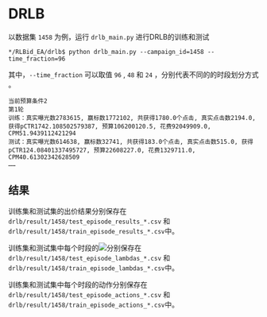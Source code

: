 # DRLB

以数据集 `1458` 为例，运行 `drlb_main.py` 进行DRLB的训练和测试

```
*/RLBid_EA/drlb$ python drlb_main.py --campaign_id=1458 --time_fraction=96
```

其中，`--time_fraction` 可以取值 `96` , `48` 和 `24` ，分别代表不同的的时段划分方式 。 

```
当前预算条件2
第1轮
训练：真实曝光数2783615, 赢标数1772102, 共获得1780.0个点击, 真实点击数2194.0, 获得pCTR1742.108502579387, 预算106200120.5, 花费92049909.0, CPM51.9439112421294
测试：真实曝光数614638, 赢标数32741, 共获得183.0个点击, 真实点击数515.0, 获得pCTR124.08401337495727, 预算22608227.0, 花费1329711.0, CPM40.61302342628509
……
```

## 结果

训练集和测试集的出价结果分别保存在 `drlb/result/1458/test_episode_results_*.csv` 和`drlb/result/1458/train_episode_results_*.csv`中。

训练集和测试集中每个时段的![](https://latex.codecogs.com/svg.image?\\lambda)分别保存在 `drlb/result/1458/test_episode_lambdas_*.csv` 和`drlb/result/1458/train_episode_lambdas_*.csv`中。

训练集和测试集中每个时段的动作分别保存在 `drlb/result/1458/test_episode_actions_*.csv` 和`drlb/result/1458/train_episode_actions_*.csv`中。

